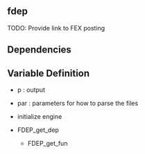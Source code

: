 ## fdep ##

TODO: Provide link to FEX posting 

## Dependencies ##


## Variable Definition ##

- p : output
- par : parameters for how to parse the files 

- initialize engine
- FDEP_get_dep
  - FDEP_get_fun
